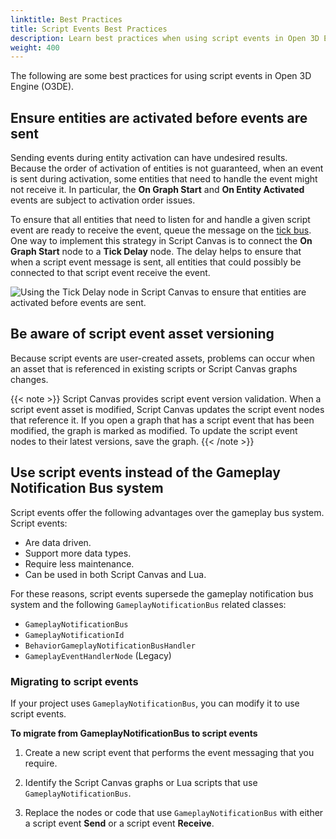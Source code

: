 ```yaml
---
linktitle: Best Practices
title: Script Events Best Practices
description: Learn best practices when using script events in Open 3D Engine.
weight: 400
---
```


The following are some best practices for using script events in Open 3D Engine (O3DE).

## Ensure entities are activated before events are sent

Sending events during entity activation can have undesired results. Because the order of activation of entities is not guaranteed, when an event is sent during activation, some entities that need to handle the event might not receive it. In particular, the **On Graph Start** and **On Entity Activated** events are subject to activation order issues.

To ensure that all entities that need to listen for and handle a given script event are ready to receive the event, queue the message on the [tick bus](/docs/user-guide/components/development/tick). One way to implement this strategy in Script Canvas is to connect the **On Graph Start** node to a **Tick Delay** node. The delay helps to ensure that when a script event message is sent, all entities that could possibly be connected to that script event receive the event.

![Using the Tick Delay node in Script Canvas to ensure that entities are activated before events are sent.](/images/user-guide/scripting/script-events/best-practices-tick-delay.png)

## Be aware of script event asset versioning

Because script events are user-created assets, problems can occur when an asset that is referenced in existing scripts or Script Canvas graphs changes.

{{< note >}}
Script Canvas provides script event version validation. When a script event asset is modified, Script Canvas updates the script event nodes that reference it. If you open a graph that has a script event that has been modified, the graph is marked as modified. To update the script event nodes to their latest versions, save the graph.
{{< /note >}}

## Use script events instead of the Gameplay Notification Bus system

Script events offer the following advantages over the gameplay bus system. Script events:

* Are data driven.
* Support more data types.
* Require less maintenance.
* Can be used in both Script Canvas and Lua.

For these reasons, script events supersede the gameplay notification bus system and the following `GameplayNotificationBus` related classes:

* `GameplayNotificationBus`
* `GameplayNotificationId`
* `BehaviorGameplayNotificationBusHandler`
* `GameplayEventHandlerNode` (Legacy)

### Migrating to script events

If your project uses `GameplayNotificationBus`, you can modify it to use script events.

**To migrate from GameplayNotificationBus to script events**

1. Create a new script event that performs the event messaging that you require.

1. Identify the Script Canvas graphs or Lua scripts that use `GameplayNotificationBus`.

1. Replace the nodes or code that use `GameplayNotificationBus` with either a script event **Send** or a script event **Receive**.

